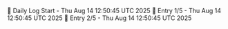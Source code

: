📅 Daily Log Start - Thu Aug 14 12:50:45 UTC 2025
📌 Entry 1/5 - Thu Aug 14 12:50:45 UTC 2025
📌 Entry 2/5 - Thu Aug 14 12:50:45 UTC 2025
